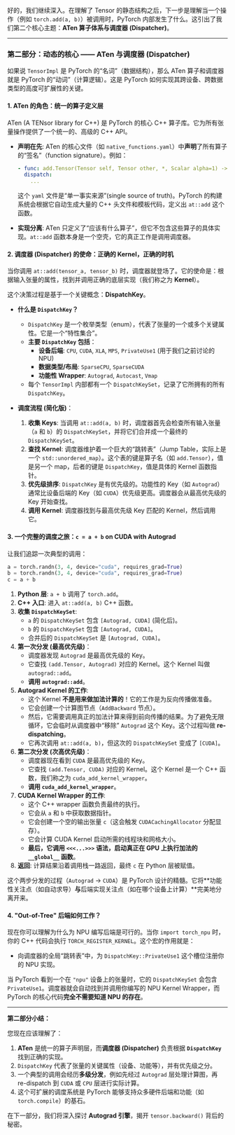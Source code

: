 好的，我们继续深入。在理解了 Tensor 的静态结构之后，下一步是理解当一个操作（例如 `torch.add(a, b)`）被调用时，PyTorch 内部发生了什么。这引出了我们第二个核心主题：**ATen 算子体系与调度器 (Dispatcher)**。

---

### **第二部分：动态的核心 —— ATen 与调度器 (Dispatcher)**

如果说 `TensorImpl` 是 PyTorch 的“名词”（数据结构），那么 ATen 算子和调度器就是 PyTorch 的“动词”（计算逻辑）。这是 PyTorch 如何实现其跨设备、跨数据类型的高度可扩展性的关键。

#### **1. ATen 的角色：统一的算子定义层**

ATen (A TENsor library for C++) 是 PyTorch 的核心 C++ 算子库。它为所有张量操作提供了一个统一的、高级的 C++ API。

*   **声明在先**: ATen 的核心文件（如 `native_functions.yaml`）中**声明**了所有算子的“签名”（function signature）。例如：
    ```yaml
    - func: add.Tensor(Tensor self, Tensor other, *, Scalar alpha=1) -> Tensor
      dispatch:
        ...
    ```
    这个 `yaml` 文件是“单一事实来源”(single source of truth)。PyTorch 的构建系统会根据它自动生成大量的 C++ 头文件和模板代码，定义出 `at::add` 这个函数。

*   **实现分离**: ATen 只定义了“应该有什么算子”，但它不包含这些算子的具体实现。`at::add` 函数本身是一个空壳，它的真正工作是调用调度器。

#### **2. 调度器 (Dispatcher) 的使命：正确的 Kernel，正确的时机**

当你调用 `at::add(tensor_a, tensor_b)` 时，调度器就登场了。它的使命是：根据输入张量的属性，找到并调用正确的底层实现（我们称之为 **Kernel**）。

这个决策过程是基于一个关键概念：**DispatchKey**。

*   **什么是 `DispatchKey`？**
    *   `DispatchKey` 是一个枚举类型（enum），代表了张量的一个或多个关键属性。它是一个“特性集合”。
    *   **主要 `DispatchKey` 包括**：
        *   **设备后端**: `CPU`, `CUDA`, `XLA`, `MPS`, `PrivateUse1` (用于我们之前讨论的 NPU)
        *   **数据类型/布局**: `SparseCPU`, `SparseCUDA`
        *   **功能性 Wrapper**: `Autograd`, `Autocast`, `Vmap`
    *   每个 `TensorImpl` 内部都有一个 `DispatchKeySet`，记录了它所拥有的所有 `DispatchKey`。

*   **调度流程 (简化版)**：
    1.  **收集 Keys**: 当调用 `at::add(a, b)` 时，调度器首先会检查所有输入张量（`a` 和 `b`）的 `DispatchKeySet`，并将它们合并成一个最终的 `DispatchKeySet`。
    2.  **查找 Kernel**: 调度器维护着一个巨大的“跳转表”（Jump Table，实际上是一个 `std::unordered_map`）。这个表的键是算子名（如 `add.Tensor`），值是另一个 map，后者的键是 `DispatchKey`，值是具体的 Kernel 函数指针。
    3.  **优先级排序**: `DispatchKey` 是有优先级的。功能性的 Key（如 `Autograd`）通常比设备后端的 Key（如 `CUDA`）优先级更高。调度器会从最高优先级的 Key 开始查找。
    4.  **调用 Kernel**: 调度器找到与最高优先级 Key 匹配的 Kernel，然后调用它。

#### **3. 一个完整的调度之旅：`c = a + b` on CUDA with Autograd**

让我们追踪一次典型的调用：
```python
a = torch.randn(3, 4, device="cuda", requires_grad=True)
b = torch.randn(3, 4, device="cuda", requires_grad=True)
c = a + b
```

1.  **Python 层**: `a + b` 调用了 `torch.add`。
2.  **C++ 入口**: 进入 `at::add(a, b)` C++ 函数。
3.  **收集 `DispatchKeySet`**:
    *   `a` 的 `DispatchKeySet` 包含 `[Autograd, CUDA]` (简化后)。
    *   `b` 的 `DispatchKeySet` 包含 `[Autograd, CUDA]`。
    *   合并后的 `DispatchKeySet` 是 `[Autograd, CUDA]`。
4.  **第一次分发 (最高优先级)**：
    *   调度器发现 `Autograd` 是最高优先级的 Key。
    *   它查找 `(add.Tensor, Autograd)` 对应的 Kernel。这个 Kernel 叫做 `autograd::add`。
    *   **调用 `autograd::add`**。
5.  **Autograd Kernel 的工作**:
    *   这个 Kernel **不是用来做加法计算的**！它的工作是为反向传播做准备。
    *   它会创建一个计算图节点（`AddBackward` 节点）。
    *   然后，它需要调用真正的加法计算来得到前向传播的结果。为了避免无限循环，它会临时从调度器中“移除” `Autograd` 这个 Key。这个过程叫做 **re-dispatching**。
    *   它再次调用 `at::add(a, b)`，但这次的 `DispatchKeySet` 变成了 `[CUDA]`。
6.  **第二次分发 (次高优先级)**：
    *   调度器现在看到 `CUDA` 是最高优先级的 Key。
    *   它查找 `(add.Tensor, CUDA)` 对应的 Kernel。这个 Kernel 是一个 C++ 函数，我们称之为 `cuda_add_kernel_wrapper`。
    *   **调用 `cuda_add_kernel_wrapper`**。
7.  **CUDA Kernel Wrapper 的工作**:
    *   这个 C++ wrapper 函数负责最终的执行。
    *   它会从 `a` 和 `b` 中获取数据指针。
    *   它会创建一个空的输出张量 `c`（这会触发 `CUDACachingAllocator` 分配显存）。
    *   它会计算 CUDA Kernel 启动所需的线程块和网格大小。
    *   **最后，它调用 `<<<...>>>` 语法，启动真正在 GPU 上执行加法的 `__global__` 函数**。
8.  **返回**: 计算结果沿着调用栈一路返回，最终 `c` 在 Python 层被赋值。

这个两步分发的过程（`Autograd` -> `CUDA`）是 PyTorch 设计的精髓。它将**功能性关注点（如自动求导）**与**后端实现关注点（如在哪个设备上计算）**完美地分离开来。

#### **4. "Out-of-Tree" 后端如何工作？**

现在你可以理解为什么为 NPU 编写后端是可行的。当你 `import torch_npu` 时，你的 C++ 代码会执行 `TORCH_REGISTER_KERNEL`。这个宏的作用就是：
*   向调度器的全局“跳转表”中，为 `DispatchKey::PrivateUse1` 这个槽位注册你的 NPU 实现。

当 PyTorch 看到一个在 `"npu"` 设备上的张量时，它的 `DispatchKeySet` 会包含 `PrivateUse1`。调度器就会自动找到并调用你编写的 NPU Kernel Wrapper，而 PyTorch 的核心代码**完全不需要知道 NPU 的存在**。

---

**第二部分小结：**

您现在应该理解了：

1.  **ATen** 是统一的算子声明层，而**调度器 (Dispatcher)** 负责根据 **`DispatchKey`** 找到正确的实现。
2.  `DispatchKey` 代表了张量的关键属性（设备、功能等），并有优先级之分。
3.  一个典型的调用会经历**多级分发**，例如先经过 `Autograd` 层处理计算图，再 re-dispatch 到 `CUDA` 或 `CPU` 层进行实际计算。
4.  这个可扩展的调度系统是 PyTorch 能够支持众多硬件后端和功能（如 `torch.compile`）的基石。

在下一部分，我们将深入探讨 **Autograd 引擎**，揭开 `tensor.backward()` 背后的秘密。